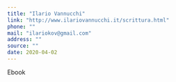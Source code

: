```yaml
---
title: "Ilario Vannucchi"
link: "http://www.ilariovannucchi.it/scrittura.html"
phone: ""
mail: "ilariokov@gmail.com"
address: ""
source: ""
date: 2020-04-02
---
```


Ebook
